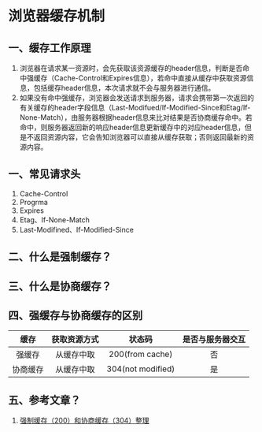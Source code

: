 # 浏览器缓存机制

## 一、缓存工作原理

1. 浏览器在请求某一资源时，会先获取该资源缓存的header信息，判断是否命中强缓存（Cache-Control和Expires信息），若命中直接从缓存中获取资源信息，包括缓存header信息，本次请求就不会与服务器进行通信。
2. 如果没有命中强缓存，浏览器会发送请求到服务器，请求会携带第一次返回的有关缓存的header字段信息（Last-Modifued/If-Modified-Since和Etag/If-None-Match），由服务器根据header信息来比对结果是否协商缓存命中。若命中，则服务器返回新的响应header信息更新缓存中的对应header信息，但是不返回资源内容，它会告知浏览器可以直接从缓存获取；否则返回最新的资源内容。

## 一、常见请求头

 1. Cache-Control
 2. Progrma
 3. Expires
 4. Etag、If-None-Match
 5. Last-Modifined、If-Modified-Since

## 二、什么是强制缓存？

## 三、什么是协商缓存？

## 四、强缓存与协商缓存的区别

 |缓存|获取资源方式|状态码|是否与服务器交互|
 |:--:|:--:|:--:|:--:|
 |强缓存|从缓存中取|200(from cache)|否|
 |协商缓存|从缓存中取|304(not modified)|是|

## 五、参考文章？

 1. [强制缓存（200）和协商缓存（304）整理](https://blog.csdn.net/zl399615007/article/details/84534884)